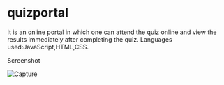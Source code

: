 # quizportal

It is an online portal in which one can attend the quiz online and view the results immediately after completing the quiz.
Languages used:JavaScript,HTML,CSS.



Screenshot

![Capture](https://user-images.githubusercontent.com/69798163/165158634-d330e8cf-2755-423a-aaf2-90b645bb1942.PNG)
